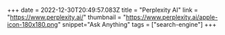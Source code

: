 +++
date = 2022-12-30T20:49:57.083Z
title = "Perplexity AI"
link = "https://www.perplexity.ai/"
thumbnail = "https://www.perplexity.ai/apple-icon-180x180.png"
snippet="Ask Anything"
tags = ["search-engine"]
+++
